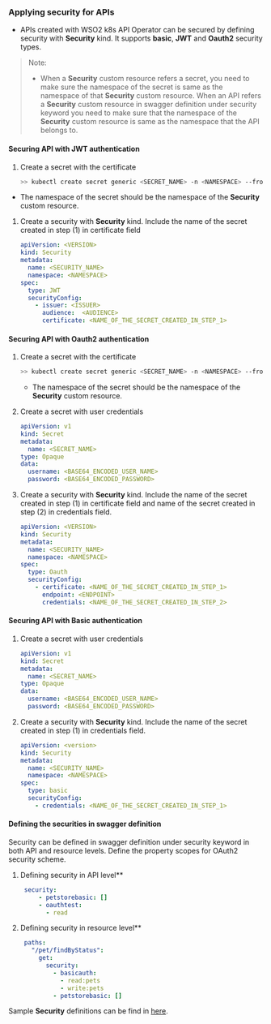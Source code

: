 ### Applying security for APIs 

- APIs created with WSO2 k8s API Operator can be secured by defining security with **Security** kind.
  It supports **basic**, **JWT** and **Oauth2** security types.

>  Note:
> - When a **Security** custom resource refers a secret, you need to make sure the namespace of the secret is same as
>   the namespace of that **Security** custom resource. When an API refers a **Security** custom resource in swagger
>   definition under security keyword you need to make sure that the namespace of the **Security** custom resource
>   is same as the namespace that the API belongs to.

#### Securing API with JWT authentication
   
1. Create a secret with the certificate
   ```sh
   >> kubectl create secret generic <SECRET_NAME> -n <NAMESPACE> --from-file=<PATH_TO_CERT>
   ```
  - The namespace of the secret should be the namespace of the **Security** custom resource.

1. Create a security with **Security** kind. Include the name of the secret created in step (1) in certificate field
   ```yaml
   apiVersion: <VERSION>
   kind: Security
   metadata:
     name: <SECURITY_NAME>
     namespace: <NAMESPACE>
   spec:
     type: JWT
     securityConfig:
       - issuer: <ISSUER>
         audience:  <AUDIENCE>
         certificate: <NAME_OF_THE_SECRET_CREATED_IN_STEP_1>
   ```
#### Securing API with Oauth2 authentication

1. Create a secret with the certificate
   ```sh
   >> kubectl create secret generic <SECRET_NAME> -n <NAMESPACE> --from-file=<PATH_TO_CERT>
   ```
   - The namespace of the secret should be the namespace of the **Security** custom resource.
1. Create a secret with user credentials 
   ```yaml
   apiVersion: v1
   kind: Secret
   metadata:
     name: <SECRET_NAME>
   type: Opaque
   data:
     username: <BASE64_ENCODED_USER_NAME>
     password: <BASE64_ENCODED_PASSWORD>
   ```  
   
1. Create a security with **Security** kind. Include the name of the secret created in step (1) in certificate field
   and name of the secret created in step (2) in credentials field.
   ```yaml
   apiVersion: <VERSION>
   kind: Security
   metadata:
     name: <SECURITY_NAME>
     namespace: <NAMESPACE>
   spec:
     type: Oauth
     securityConfig:
       - certificate: <NAME_OF_THE_SECRET_CREATED_IN_STEP_1>
         endpoint: <ENDPOINT>
         credentials: <NAME_OF_THE_SECRET_CREATED_IN_STEP_2>
   ```
   
#### Securing API with Basic authentication
   
1. Create a secret with user credentials 
   ```yaml
   apiVersion: v1
   kind: Secret
   metadata:
     name: <SECRET_NAME>
   type: Opaque
   data:
     username: <BASE64_ENCODED_USER_NAME>
     password: <BASE64_ENCODED_PASSWORD>
   ```
   
1. Create a security with **Security** kind. Include the name of the secret created in step (1) in credentials field.
   ```yaml
   apiVersion: <version>
   kind: Security
   metadata:
     name: <SECURITY_NAME>
     namespace: <NAMESPACE>
   spec:
     type: basic
     securityConfig:
       - credentials: <NAME_OF_THE_SECRET_CREATED_IN_STEP_1>
   ``` 

#### Defining the securities in swagger definition

Security can be defined in swagger definition under security keyword in both API and resource levels. Define the
property scopes for OAuth2 security scheme. 

1. Defining security in API level**
   
     ```yaml
      security:
          - petstorebasic: []
          - oauthtest:
            - read
     ```

1. Defining security in resource level**
   
     ```yaml
      paths:
        "/pet/findByStatus":
          get:
            security:
              - basicauth:
                - read:pets
                - write:pets
              - petstorebasic: []
     ```


Sample **Security** definitions can be find in
[here](../../../api-operator/deploy/sample-definitions/security_definitions.yaml).